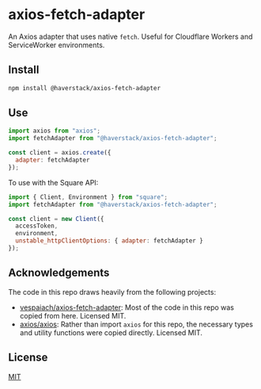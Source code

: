 # axios-fetch-adapter
An Axios adapter that uses native `fetch`. Useful for Cloudflare Workers and ServiceWorker environments.

## Install
```sh
npm install @haverstack/axios-fetch-adapter
```

## Use
```javascript
import axios from "axios";
import fetchAdapter from "@haverstack/axios-fetch-adapter";

const client = axios.create({
  adapter: fetchAdapter
});
```

To use with the Square API:
```javascript
import { Client, Environment } from "square";
import fetchAdapter from "@haverstack/axios-fetch-adapter";

const client = new Client({
  accessToken,
  environment,
  unstable_httpClientOptions: { adapter: fetchAdapter }
});
```

## Acknowledgements
The code in this repo draws heavily from the following projects:
- [vespaiach/axios-fetch-adapter](https://github.com/vespaiach/axios-fetch-adapter): Most of the code in this repo was copied from here. Licensed MIT.
- [axios/axios](https://github.com/axios/axios): Rather than import `axios` for this repo, the necessary types and utility functions were copied directly. Licensed MIT.

## License
[MIT](LICENSE)
